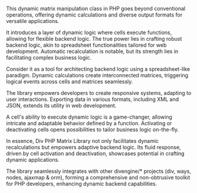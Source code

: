 This dynamic matrix manipulation class in PHP goes beyond conventional operations, offering dynamic calculations and diverse output formats for versatile applications.

It introduces a layer of dynamic logic where cells execute functions, allowing for flexible backend logic. The true power lies in crafting robust backend logic, akin to spreadsheet functionalities tailored for web development. Automatic recalculation is notable, but its strength lies in facilitating complex business logic.

Consider it as a tool for architecting backend logic using a spreadsheet-like paradigm. Dynamic calculations create interconnected matrices, triggering logical events across cells and matrices seamlessly.

The library empowers developers to create responsive systems, adapting to user interactions. Exporting data in various formats, including XML and JSON, extends its utility in web development.

A cell's ability to execute dynamic logic is a game-changer, allowing intricate and adaptable behavior defined by a function. Activating or deactivating cells opens possibilities to tailor business logic on-the-fly.

In essence, Div PHP Matrix Library not only facilitates dynamic recalculations but empowers adaptive backend logic. Its fluid response, driven by cell activation and deactivation, showcases potential in crafting dynamic applications.

The library seamlessly integrates with other divengine/* projects (div, ways, nodes, ajaxmap & orm), forming a comprehensive and non-obtrusive toolkit for PHP developers, enhancing dynamic backend capabilities.